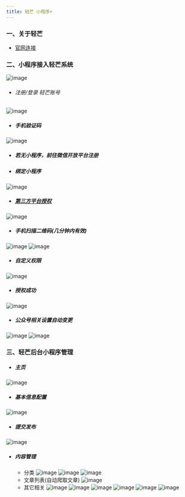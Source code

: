 ```yaml
---
title: 轻芒 小程序+
---
```


### 一、关于轻芒
- [官网连接](http://qingmang.me/wechat/)

### 二、小程序接入轻芒系统
![image](https://raw.githubusercontent.com/VonJie/images/master/blog/WX20180613-101206.png)
- ###### 注册/登录 轻芒账号
![image](https://raw.githubusercontent.com/VonJie/images/master/blog/WX20180613-101224.png)
- ##### 手机验证码
![image](https://raw.githubusercontent.com/VonJie/images/master/blog/WX20180613-101246.png)
- ##### 若无小程序，前往微信开放平台注册
- ##### 绑定小程序
![image](https://raw.githubusercontent.com/VonJie/images/master/blog/WX20180613-100237.png)
- ##### [第三方平台授权](https://open.weixin.qq.com/)
![image](https://raw.githubusercontent.com/VonJie/images/master/blog/WX20180613-102732.png)
- ##### 手机扫描二维码(几分钟内有效)
![image](https://raw.githubusercontent.com/VonJie/images/master/blog/WX20180613-100833.png)
![image](https://raw.githubusercontent.com/VonJie/images/master/blog/WechatIMG7.png)
- ##### 自定义权限
![image](https://raw.githubusercontent.com/VonJie/images/master/blog/WechatIMG8.png)
- ##### 授权成功
![image](https://raw.githubusercontent.com/VonJie/images/master/blog/WechatIMG9.png)
- ##### 公众号相关设置自动变更
![image](https://raw.githubusercontent.com/VonJie/images/master/blog/WX20180613-110054.png)
![image](https://raw.githubusercontent.com/VonJie/images/master/blog/WX20180613-110114.png)

### 三、轻芒后台小程序管理
- ##### 主页
![image](https://raw.githubusercontent.com/VonJie/images/master/blog/WX20180613-104211.png)
- ##### 基本信息配置
![image](https://raw.githubusercontent.com/VonJie/images/master/blog/WX20180613-111211.png)
- ##### 提交发布
![image](https://raw.githubusercontent.com/VonJie/images/master/blog/WX20180613-105940.png)
- ##### 内容管理
  - 分类
    ![image](https://raw.githubusercontent.com/VonJie/images/master/blog/WX20180613-110819.png)
    ![image](https://raw.githubusercontent.com/VonJie/images/master/blog/WX20180613-110854.png)
    ![image](https://raw.githubusercontent.com/VonJie/images/master/blog/WX20180613-115812.png)
  - 文章列表(自动爬取文章)
    ![image](https://raw.githubusercontent.com/VonJie/images/master/blog/WX20180613-121944.png)
  - 其它相关
    ![image](https://raw.githubusercontent.com/VonJie/images/master/blog/WX20180613-120131.png)
    ![image](https://raw.githubusercontent.com/VonJie/images/master/blog/WX20180613-120255.png)
    ![image](https://raw.githubusercontent.com/VonJie/images/master/blog/WX20180613-120342.png)
    ![image](https://raw.githubusercontent.com/VonJie/images/master/blog/WX20180613-120405.png)
    ![image](https://raw.githubusercontent.com/VonJie/images/master/blog/WX20180613-120352.png)
    ![image](https://raw.githubusercontent.com/VonJie/images/master/blog/WX20180613-120331.png)